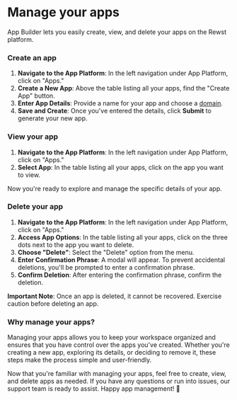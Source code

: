 # Manage your apps

App Builder lets you easily create, view, and delete your apps on the Rewst platform.&#x20;

### Create an app

1. **Navigate to the App Platform**: In the left navigation under App Platform, click on "Apps."
2. **Create a New App**: Above the table listing all your apps, find the "Create App" button.
3. **Enter App Details**: Provide a name for your app and choose a [domain](domains.md).&#x20;
4. **Save and Create**: Once you've entered the details, click **Submit** to generate your new app.

### View your app

1. **Navigate to the App Platform**: In the left navigation under App Platform, click on "Apps."
2. **Select App**: In the table listing all your apps, click on the app you want to view.

Now you're ready to explore and manage the specific details of your app.

### Delete your app

1. **Navigate to the App Platform**: In the left navigation under App Platform, click on "Apps."
2. **Access App Options**: In the table listing all your apps, click on the three dots next to the app you want to delete.
3. **Choose "Delete"**: Select the "Delete" option from the menu.
4. **Enter Confirmation Phrase**: A modal will appear. To prevent accidental deletions, you'll be prompted to enter a confirmation phrase.
5. **Confirm Deletion**: After entering the confirmation phrase, confirm the deletion.

**Important Note**: Once an app is deleted, it cannot be recovered. Exercise caution before deleting an app.

### Why manage your apps?

Managing your apps allows you to keep your workspace organized and ensures that you have control over the apps you've created. Whether you're creating a new app, exploring its details, or deciding to remove it, these steps make the process simple and user-friendly.

Now that you're familiar with managing your apps, feel free to create, view, and delete apps as needed. If you have any questions or run into issues, our support team is ready to assist. Happy app management! 🚀


